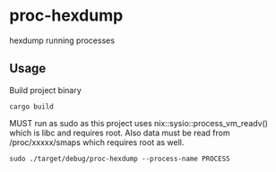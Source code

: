 # proc-hexdump
hexdump running processes

## Usage 
Build project binary

`cargo build`

MUST run as sudo as this project uses nix::sysio::process_vm_readv() which is libc
and requires root. Also data must be read from /proc/xxxxx/smaps which requires root as well.

`sudo ./target/debug/proc-hexdump --process-name PROCESS`
